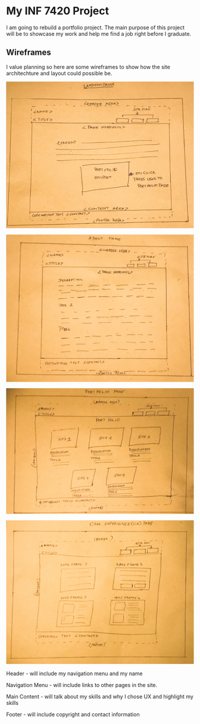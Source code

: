 # My INF 7420 Project

I am going to rebuild a portfolio project. The main purpose of this project will be to showcase my work and help me find a job right before I graduate.

## Wireframes

I value planning so here are some wireframes to show how the site architechture and layout could possible be.

![Wireframe of Landing Page](wireframes/wireframe-sketch1.jpg)

![Wireframe of About Page](wireframes/wireframe-sketch2.jpg)

![Wireframe of Portfolio Page](wireframes/wireframe-sketch3.jpg)

![Wireframe of UX Page](wireframes/wireframe-sketch4.jpg)

Header - will include my navigation menu and my name

Navigation Menu - will include links to other pages in the site.

Main Content - will talk about my skills and why I chose UX and highlight my skills

Footer - will include copyright and contact information
